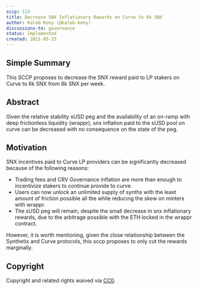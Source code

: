 ```yaml
---
sccp: 113
title: Decrease SNX Inflationary Rewards on Curve to 6k SNX
author: Kaleb Keny (@kaleb-keny)
discussions-to: governance
status: Implemented
created: 2021-05-25
---
```


<!--You can leave these HTML comments in your merged SCCP and delete the visible duplicate text guides, they will not appear and may be helpful to refer to if you edit it again. This is the suggested template for new SCCPs. Note that an SCCP number will be assigned by an editor. When opening a pull request to submit your SCCP, please use an abbreviated title in the filename, `sccp-draft_title_abbrev.md`. The title should be 44 characters or less.-->

## Simple Summary

<!--"If you can't explain it simply, you don't understand it well enough." Provide a simplified and layman-accessible explanation of the SCCP.-->

This SCCP proposes to decrease the SNX reward paid to LP stakers on Curve to 6k SNX from 8k SNX per week.

## Abstract

<!--A short (~200 word) description of the variable change proposed.-->

Given the relative stability sUSD peg and the availability of an on-ramp with deep frictionless liquidity (wrappr), snx inflation paid to the sUSD pool on curve can be decreased with no consequence on the state of the peg.

## Motivation

<!--The motivation is critical for SCCPs that want to update variables within Synthetix. It should clearly explain why the existing variable is not incentive aligned. SCCP submissions without sufficient motivation may be rejected outright.-->

SNX incentives paid to Curve LP providers can be significantly decreased because of the following reasons:
- Trading fees and CRV Governance inflation are more than enough to incentivize stakers to continue provide to curve.
- Users can now unlock an unlimited supply of synths with the least amount of friction possible all the while reducing the skew on minters with wrappr.
- The sUSD peg will remain, despite the small decrease in snx inflationary rewards, due to the arbitrage possible with the ETH locked in the wrappr contract.

However, it is worth mentioning, given the close relationship between the  Synthetix and Curve protocols, this sccp proposes to only cut the rewards marginally.

## Copyright

Copyright and related rights waived via [CC0](https://creativecommons.org/publicdomain/zero/1.0/).
